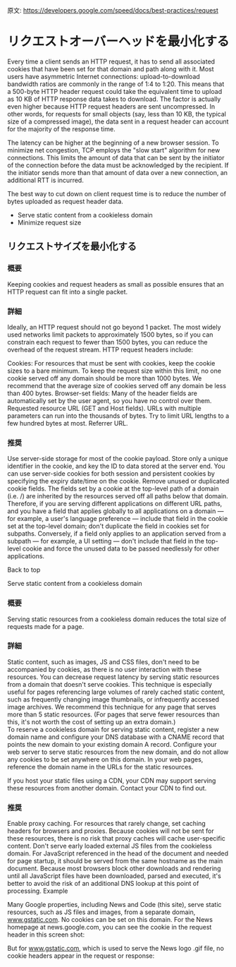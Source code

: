 原文: https://developers.google.com/speed/docs/best-practices/request

# リクエストオーバーヘッドを最小化する

Every time a client sends an HTTP request, it has to send all associated cookies that have been set for that domain and path along with it. Most users have asymmetric Internet connections: upload-to-download bandwidth ratios are commonly in the range of 1:4 to 1:20. This means that a 500-byte HTTP header request could take the equivalent time to upload as 10 KB of HTTP response data takes to download. The factor is actually even higher because HTTP request headers are sent uncompressed. In other words, for requests for small objects (say, less than 10 KB, the typical size of a compressed image), the data sent in a request header can account for the majority of the response time.

The latency can be higher at the beginning of a new browser session. To minimize net congestion, TCP employs the "slow start" algorithm for new connections. This limits the amount of data that can be sent by the initiator of the connection before the data must be acknowledged by the recipient. If the initiator sends more than that amount of data over a new connection, an additional RTT is incurred. 

The best way to cut down on client request time is to reduce the number of bytes uploaded as request header data.

+ Serve static content from a cookieless domain
+ Minimize request size


## リクエストサイズを最小化する


### 概要

Keeping cookies and request headers as small as possible ensures that an HTTP request can fit into a single packet.

### 詳細

Ideally, an HTTP request should not go beyond 1 packet. The most widely used networks limit packets to approximately 1500 bytes, so if you can constrain each request to fewer than 1500 bytes, you can reduce the overhead of the request stream. HTTP request headers include:

Cookies: For resources that must be sent with cookies, keep the cookie sizes to a bare minimum.  To keep the request size within this limit, no one cookie served off any domain should be more than 1000 bytes. We recommend that the average size of cookies served off any domain be less than 400 bytes.
Browser-set fields: Many of the header fields are automatically set by the user agent, so you have no control over them. 
Requested resource URL (GET and Host fields). URLs with multiple parameters can run into the thousands of bytes. Try to limit URL lengths to a few hundred bytes at most.
Referrer URL.

### 推奨

Use server-side storage for most of the cookie payload.
Store only a unique identifier in the cookie, and key the ID to data stored at the server end. You can use server-side cookies for both session and persistent cookies by specifying the expiry date/time on the cookie.
Remove unused or duplicated cookie fields.
The fields set by a cookie at the top-level path of a domain (i.e. /) are inherited by the resources served off all paths below that domain. Therefore, if you are serving different applications on different URL paths, and you have a field that applies globally to all applications on a domain — for example, a user's language preference — include that field in the cookie set at the top-level domain; don't duplicate the field in cookies set for subpaths. Conversely, if a field only applies to an application served from a subpath — for example, a UI setting — don't include that field in the top-level cookie and force the unused data to be passed needlessly for other applications.

Back to top

Serve static content from a cookieless domain

### 概要

Serving static resources from a cookieless domain reduces the total size of requests made for a page.

### 詳細

Static content, such as images, JS and CSS files, don't need to be accompanied by cookies, as there is no user interaction with these resources. You can decrease request latency by serving static resources from a domain that doesn't serve cookies. This technique is especially useful for pages referencing large volumes of rarely cached static content, such as frequently changing image thumbnails, or infrequently accessed image archives. We recommend this technique for any page that serves more than 5 static resources. (For pages that serve fewer resources than this, it's not worth the cost of setting up an extra domain.)  
To reserve a cookieless domain for serving static content, register a new domain name and configure your DNS database with a CNAME record that points the new domain to your existing domain A record. Configure your web server to serve static resources from the new domain, and do not allow any cookies to be set anywhere on this domain. In your web pages, reference the domain name in the URLs for the static resources.

If you host your static files using a CDN, your CDN may support serving these resources from another domain. Contact your CDN to find out.


### 推奨

Enable proxy caching.
For resources that rarely change, set caching headers for browsers and proxies. Because cookies will not be sent for these resources, there is no risk that proxy caches will cache user-specific content.
Don't serve early loaded external JS files from the cookieless domain.
For JavaScript referenced in the head of the document and needed for page startup, it should be served from the same hostname as the main document. Because most browsers block other downloads and rendering until all JavaScript files have been downloaded, parsed and executed, it's better to avoid the risk of an additional DNS lookup at this point of processing.
Example

Many Google properties, including News and Code (this site), serve static resources, such as JS files and images, from a separate domain, www.gstatic.com. No cookies can be set on this domain. For the News homepage at news.google.com, you can see the cookie in the request header in this screen shot:



But for www.gstatic.com, which is used to serve the News logo .gif file, no cookie headers appear in the request or response:




